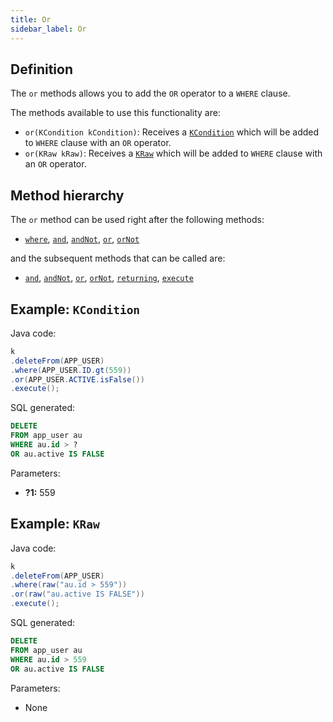 ```yaml
---
title: Or
sidebar_label: Or
---
```


## Definition

The `or` methods allows you to add the `OR` operator to a `WHERE` clause.

The methods available to use this functionality are:

- `or(KCondition kCondition)`: Receives a [`KCondition`](/docs/misc/kcondition/introduction) which will be added to `WHERE` clause with an `OR` operator.
- `or(KRaw kRaw)`: Receives a [`KRaw`](/docs/misc/select-list-values#7-kraw) which will be added to `WHERE` clause with an `OR` operator.

## Method hierarchy

The `or` method can be used right after the following methods:

- [`where`](/docs/delete-statement/where/), [`and`](/docs/delete-statement/where/and), [`andNot`](/docs/delete-statement/where/and-not), [`or`](/docs/delete-statement/where/or), [`orNot`](/docs/delete-statement/where/or-not)

and the subsequent methods that can be called are:

- [`and`](/docs/delete-statement/where/and), [`andNot`](/docs/delete-statement/where/and-not), [`or`](/docs/delete-statement/where/or), [`orNot`](/docs/delete-statement/where/or-not), [`returning`](/docs/delete-statement/returning), [`execute`](/docs/select-statement/select/)

## Example: `KCondition`

Java code:

```java
k
.deleteFrom(APP_USER)
.where(APP_USER.ID.gt(559))
.or(APP_USER.ACTIVE.isFalse())
.execute();
```

SQL generated:

```sql
DELETE
FROM app_user au
WHERE au.id > ?
OR au.active IS FALSE
```

Parameters:

- **?1:** 559

## Example: `KRaw`

Java code:

```java
k
.deleteFrom(APP_USER)
.where(raw("au.id > 559"))
.or(raw("au.active IS FALSE"))
.execute();
```

SQL generated:

```sql
DELETE
FROM app_user au
WHERE au.id > 559
OR au.active IS FALSE
```

Parameters:

- None